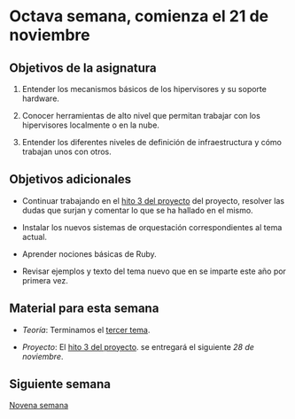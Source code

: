 # Octava semana, comienza el 21 de noviembre

## Objetivos de la asignatura

1. Entender los mecanismos básicos de los hipervisores y su soporte
   hardware. 

2. Conocer herramientas de alto nivel que permitan trabajar con los
   hipervisores localmente o en la nube. 

3. Entender los diferentes niveles de definición de infraestructura y
cómo trabajan unos con otros.

## Objetivos adicionales

* Continuar trabajando en el [hito 3 del proyecto](https://jj.github.io/CC/documentos/proyecto/3.IaaS) del proyecto, resolver las dudas que surjan y
  comentar lo que se ha hallado en el mismo.

* Instalar los nuevos sistemas de orquestación correspondientes al
  tema actual.

* Aprender nociones básicas de Ruby.

* Revisar ejemplos y texto del tema nuevo que en se imparte este año
  por primera vez. 

## Material para esta semana

* *Teoría*: Terminamos el
  [tercer tema](http://jj.github.io/CC/documentos/temas/Provision).

* *Proyecto*: El [hito 3 del proyecto](https://jj.github.io/CC/documentos/proyecto/3.IaaS). se
  entregará el siguiente *28 de noviembre*.

## Siguiente semana

[Novena semana](09-semana.md)
